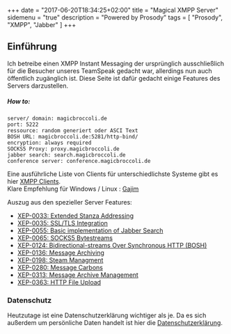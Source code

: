 +++
date = "2017-06-20T18:34:25+02:00"
title = "Magical XMPP Server"
sidemenu = "true"
description = "Powered by Prosody"
tags = [ "Prosody", "XMPP", "Jabber" ]
+++
## Einführung
Ich betreibe einen XMPP Instant Messaging der ursprünglich ausschließlich für die Besucher unseres TeamSpeak gedacht war, allerdings nun auch öffentlich zugänglich ist. Diese Seite ist dafür gedacht einige Features des Servers darzustellen.

##### How to:
```
server/ domain: magicbroccoli.de
port: 5222
ressource: random generiert oder ASCI Text
BOSH URL: magicbroccoli.de:5281/http-bind/
encryption: always required
SOCKS5 Proxy: proxy.magicbroccoli.de
jabber search: search.magicbroccoli.de
conference server: conference.magicbroccoli.de
```


Eine ausführliche Liste von Clients für unterschiedlichste Systeme gibt es hier [XMPP Clients](https://xmpp.org/software/clients.html).  
Klare Empfehlung für Windows / Linux : [Gajim](https://gajim.org/?lang=de)


Auszug aus den spezieller Server Features:

- [XEP-0033: Extended Stanza Addressing](https://xmpp.org/extensions/xep-0033.html)
- [XEP-0035: SSL/TLS Integration](https://xmpp.org/extensions/xep-0035.html)
- [XEP-0055: Basic implementation of Jabber Search](https://xmpp.org/extensions/xep-0055.html)
- [XEP-0065: SOCKS5 Bytestreams](https://xmpp.org/extensions/xep-0065.html)
- [XEP-0124: Bidirectional-streams Over Synchronous HTTP (BOSH)](https://xmpp.org/extensions/xep-0124.html)
- [XEP-0136: Message Archiving](https://xmpp.org/extensions/xep-0136.html)
- [XEP-0198: Steam Managment](https://xmpp.org/extensions/xep-0198.html)
- [XEP-0280: Message Carbons](https://xmpp.org/extensions/xep-0280.html)
- [XEP-0313: Message Archive Management](https://xmpp.org/extensions/xep-0313.html)
- [XEP-0363: HTTP File Upload](https://xmpp.org/extensions/xep-0363.html)

### Datenschutz
Heutzutage ist eine Datenschutzerklärung wichtiger als je. Da es sich außerdem um persönliche Daten handelt ist hier die [Datenschutzerklärung](/datenschutz/).